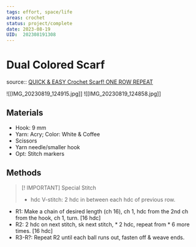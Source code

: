 ```yaml
---
tags: effort, space/life
areas: crochet 
status: project/complete
date: 2023-08-19
UID:  202308191308
---
```


# Dual Colored Scarf
source:: [QUICK & EASY Crochet Scarf! ONE ROW REPEAT](https://youtu.be/lfYk-BO4bpA?si=ekVe2cxvI0Ka9QgB)

![[IMG_20230819_124915.jpg]]
![[IMG_20230819_124858.jpg]]

## Materials
- Hook: 9 mm
- Yarn: Acry; Color: White & Coffee
- Scissors
- Yarn needle/smaller hook
- Opt: Stitch markers
## Methods

> [! IMPORTANT] 
> Special Stitch
> - hdc V-stitch: 2 hdc in between each hdc of previous row.
- R1: Make a chain of desired length (ch 16), ch 1, hdc from the 2nd ch from the hook, ch 1, turn. [16 hdc]
- R2: 2 hdc on next stitch, sk next stitch, * 2 hdc, repeat from * 6 more times. [16 hdc]
- R3-R?: Repeat R2 until each ball runs out, fasten off & weave ends.
